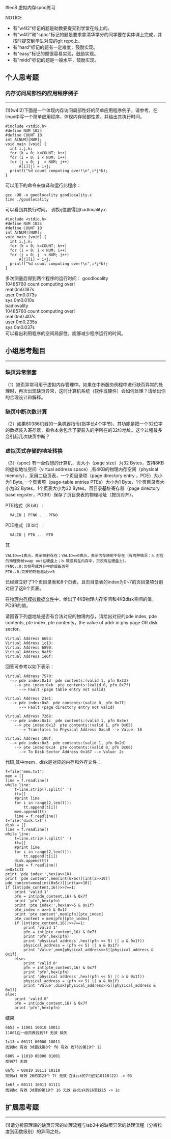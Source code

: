 #lec8 虚拟内存spoc练习


NOTICE
- 有"w4l2"标记的题是助教要提交到学堂在线上的。
- 有"w4l2"和"spoc"标记的题是要求拿清华学分的同学要在实体课上完成，并按时提交到学生对应的git repo上。
- 有"hard"标记的题有一定难度，鼓励实现。
- 有"easy"标记的题很容易实现，鼓励实现。
- 有"midd"标记的题是一般水平，鼓励实现。


## 个人思考题

### 内存访问局部性的应用程序例子
---
(1)(w4l2)下面是一个体现内存访问局部性好的简单应用程序例子，请参考，在linux中写一个简单应用程序，体现内存局部性差，并给出其执行时间。
```
#include <stdio.h>
#define NUM 1024
#define COUNT 10
int A[NUM][NUM];
void main (void) {
  int i,j,k;
  for (k = 0; k<COUNT; k++)
  for (i = 0; i < NUM; i++)
  for (j = 0; j	 < NUM; j++)
      A[i][j] = i+j;
  printf("%d count computing over!\n",i*j*k);
}
```
可以用下的命令来编译和运行此程序：
```
gcc -O0 -o goodlocality goodlocality.c
time ./goodlocality
```
可以看到其执行时间。
调换ij位置得到badlocality.c
```
#include <stdio.h>
#define NUM 1024
#define COUNT 10
int A[NUM][NUM];
void main (void) {
  int i,j,k;
  for (k = 0; k<COUNT; k++)
  for (i = 0; i < NUM; i++)
  for (j = 0; j	 < NUM; j++)
      A[j][i] = i+j;
  printf("%d count computing over!\n",i*j*k);
}
```
多次测量后得到两个程序的运行时间：
goodlocality    
10485760 count computing over!  
real 0m0.187s  
user 0m0.073s  
sys  0m0.010s  
badlovality  
10485760 count computing over!  
real 0m0.407s  
user 0m0.235s  
sys  0m0.037s  
可以看出利用程序的空间局部性，能够减少程序运行的时间。

## 小组思考题目
----

### 缺页异常嵌套

（1）缺页异常可用于虚拟内存管理中。如果在中断服务例程中进行缺页异常的处理时，再次出现缺页异常，这时计算机系统（软件或硬件）会如何处理？请给出你的合理设计和解释。

### 缺页中断次数计算
（2）如果80386机器的一条机器指令(指字长4个字节)，其功能是把一个32位字的数据装入寄存器，指令本身包含了要装入的字所在的32位地址。这个过程最多会引起几次缺页中断？

### 虚拟页式存储的地址转换

（3）(spoc) 有一台假想的计算机，页大小（page size）为32 Bytes，支持8KB的虚拟地址空间（virtual address space）,有4KB的物理内存空间（physical memory），采用二级页表，一个页目录项（page directory entry ，PDE）大小为1 Byte,一个页表项（page-table entries
PTEs）大小为1 Byte，1个页目录表大小为32 Bytes，1个页表大小为32 Bytes。页目录基址寄存器（page directory base register，PDBR）保存了页目录表的物理地址（按页对齐）。

PTE格式（8 bit） :
```
  VALID | PFN6 ... PFN0
```
PDE格式（8 bit） :
```
  VALID | PT6 ... PT0
```
其
```
VALID==1表示，表示映射存在；VALID==0表示，表示内存映射不存在（有两种情况：a.对应的物理页帧swap out在硬盘上；b.既没有在内存中，页没有在硬盘上）。
PFN6..0:页帧号或外存中的后备页号
PT6..0:页表的物理基址>>5
```

已经建立好了1个页目录表和8个页表，且页目录表的index为0~7的页目录项分别对应了这8个页表。

在[物理内存模拟数据文件](./04-1-spoc-memdiskdata.md)中，给出了4KB物理内存空间和4KBdisk空间的值，PDBR的值。

请回答下列虚地址是否有合法对应的物理内存，请给出对应的pde index, pde contents, pte index, pte contents，the value of addr in phy page OR disk sector。
```
Virtual Address 6653:
Virtual Address 1c13:
Virtual Address 6890:
Virtual Address 0af6:
Virtual Address 1e6f:
```

回答可参考以如下表示：
```
Virtual Address 7570:
  --> pde index:0x1d  pde contents:(valid 1, pfn 0x33)
    --> pte index:0xb  pte contents:(valid 0, pfn 0x7f)
      --> Fault (page table entry not valid)
      
Virtual Address 21e1:
  --> pde index:0x8  pde contents:(valid 0, pfn 0x7f)
      --> Fault (page directory entry not valid)

Virtual Address 7268:
  --> pde index:0x1c  pde contents:(valid 1, pfn 0x5e)
    --> pte index:0x13  pte contents:(valid 1, pfn 0x65)
      --> Translates to Physical Address 0xca8 --> Value: 16

Virtual Address 106f:
  --> pde index:0x3  pde contents:(valid 1, pfn 0x2d)
    --> pte index:0x14  pte contents:(valid 0, pfn 0x06)
      --> To Disk Sector Address 0x167 --> Value: 2c
```

代码,其中mem，disk是对应的内存和外存文件：
```
f=file('mem.txt')
mem = []
line = f.readline()
while line:
    t=line.strip().split(' ')
    tt=[]
    #print line
    for i in range(2,len(t)):
        tt.append(t[i])
    mem.append(tt)
    line = f.readline()
f=file('disk.txt')
disk = []
line = f.readline()
while line:
    t=line.strip().split(' ')
    tt=[]
    #print line
    for i in range(2,len(t)):
        tt.append(t[i])
    disk.append(tt)
    line = f.readline()
a=0x1c13
print 'pde index:',hex(a>>10)
print 'pde content',mem[int(0x6c)][int(a>>10)]
pde_content=mem[int(0x6c)][int(a>>10)]
if (int(pde_content,16))>>7==1:
    print 'valid 1'
    pfn = int(pde_content,16) & 0x7f
    print 'pfn',hex(pfn)
    print 'pte index:',hex(a>>5 & 0x1f)
    pte_index = a>>5 & 0x1f
    print 'pte content',mem[pfn][pte_index]
    pte_content = mem[pfn][pte_index]
    if (int(pte_content,16))>>7==1:
        print 'valid 1'
        pfn = int(pte_content,16) & 0x7f
        print 'pfn',hex(pfn)
        print 'physical address',hex((pfn << 5) |( a & 0x1f))
        physical_address = (pfn << 5) |( a & 0x1f)
        print 'Value',mem[physical_address>>5][physical_address & 0x1f]
    else:
        print 'valid 0'
        pfn = int(pte_content,16) & 0x7f
        print 'pfn',hex(pfn)
        print 'physical address',hex((pfn << 5) |( a & 0x1f))
        physical_address = (pfn << 5) |( a & 0x1f)
        print 'Value',disk[physical_address>>5][physical_address & 0x1f]
else:
    print 'valid 0'
    pfn = int(pde_content,16) & 0x7f
    print 'pfn',hex(pfn)

```
结果
```
6653 = 11001 10010 10011
11001在一级页表找到7f 无效 缺失
 
1c13 = 00111 00000 10011
找到bd 有效 3d里找第0个 f6 有效 找76的第19个 12
 
6809 = 11010 00000 01001
找到7f 无效
 
0af6 = 00010 10111 10110
找到a1 有效 26的第23个 7f 无效 在disk的7f里找10110(22) -> 03

1e6f = 00111 10011 01111
找到bd 有效 3d里的第19个 16 无效 在disk的16里找15 -> 1c
```



## 扩展思考题
---
(1)请分析原理课的缺页异常的处理流程与lab3中的缺页异常的处理流程（分析粒度到函数级别）的异同之处。
